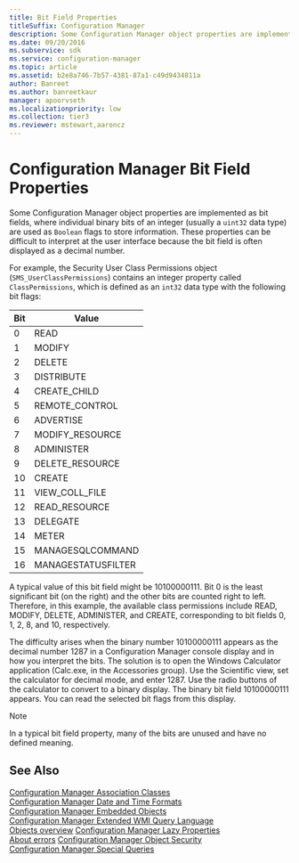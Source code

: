 ```yaml
---
title: Bit Field Properties
titleSuffix: Configuration Manager
description: Some Configuration Manager object properties are implemented as bit fields, where individual binary bits of an integer (usually a uint32 data type) are used as Boolean flags to store information
ms.date: 09/20/2016
ms.subservice: sdk
ms.service: configuration-manager
ms.topic: article
ms.assetid: b2e8a746-7b57-4381-87a1-c49d9434811a
author: Banreet
ms.author: banreetkaur
manager: apoorvseth
ms.localizationpriority: low
ms.collection: tier3
ms.reviewer: mstewart,aaroncz 
---
```

# Configuration Manager Bit Field Properties
Some Configuration Manager object properties are implemented as bit fields, where individual binary bits of an integer (usually a `uint32` data type) are used as `Boolean` flags to store information. These properties can be difficult to interpret at the user interface because the bit field is often displayed as a decimal number.  

 For example, the Security User Class Permissions object (`SMS_UserClassPermissions`) contains an integer property called `ClassPermissions`, which is defined as an `int32` data type with the following bit flags:  

|Bit|Value|  
|---------|-----------|  
|0|READ|  
|1|MODIFY|  
|2|DELETE|  
|3|DISTRIBUTE|  
|4|CREATE_CHILD|  
|5|REMOTE_CONTROL|  
|6|ADVERTISE|  
|7|MODIFY_RESOURCE|  
|8|ADMINISTER|  
|9|DELETE_RESOURCE|  
|10|CREATE|  
|11|VIEW_COLL_FILE|  
|12|READ_RESOURCE|  
|13|DELEGATE|  
|14|METER|  
|15|MANAGESQLCOMMAND|  
|16|MANAGESTATUSFILTER|  

 A typical value of this bit field might be 10100000111. Bit 0 is the least significant bit (on the right) and the other bits are counted right to left. Therefore, in this example, the available class permissions include READ, MODIFY, DELETE, ADMINISTER, and CREATE, corresponding to bit fields 0, 1, 2, 8, and 10, respectively.  

 The difficulty arises when the binary number 10100000111 appears as the decimal number 1287 in a Configuration Manager console display and in how you interpret the bits. The solution is to open the Windows Calculator application (Calc.exe, in the Accessories group). Use the Scientific view, set the calculator for decimal mode, and enter 1287. Use the radio buttons of the calculator to convert to a binary display. The binary bit field 10100000111 appears. You can read the selected bit flags from this display.  

> [!NOTE]
>  In a typical bit field property, many of the bits are unused and have no defined meaning.  

## See Also  
 [Configuration Manager Association Classes](../../../develop/core/understand/association-classes.md)   
 [Configuration Manager Date and Time Formats](../../../develop/core/understand/date-and-time-formats.md)   
 [Configuration Manager Embedded Objects](../../../develop/core/understand/embedded-objects.md)   
 [Configuration Manager Extended WMI Query Language](../../../develop/core/understand/extended-wmi-query-language.md)   
 [Objects overview](configuration-manager-objects-overview.md)
 [Configuration Manager Lazy Properties](../../../develop/core/understand/configuration-manager-lazy-properties.md)   
 [About errors](about-configuration-manager-errors.md)
 [Configuration Manager Object Security](../../../develop/core/understand/configuration-manager-object-security.md)   
 [Configuration Manager Special Queries](../../../develop/core/understand/special-queries.md)
